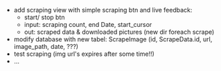 - add scraping view with simple scraping btn and live feedback:
  - start/ stop btn
  - input: scraping count, end Date, start_cursor
  - out: scraped data & downloaded pictures (new dir foreach scrape)
- modify database with new tabel: ScrapeImage (id, ScrapeData.id, url, image_path, date, ???)
- test scraping (img url's expires after some time!!)
- ...